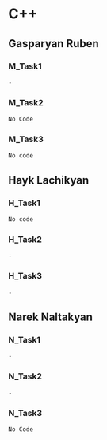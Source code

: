 # C++

## Gasparyan Ruben

### M_Task1
    -

### M_Task2

    No Code
### M_Task3

    No code

## Hayk Lachikyan

### H_Task1

    No code

### H_Task2

    -
### H_Task3

    -   


## Narek Naltakyan

### N_Task1

    -

### N_Task2

    -

### N_Task3

    No Code


